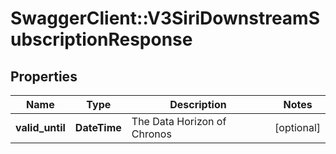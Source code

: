 # SwaggerClient::V3SiriDownstreamSubscriptionResponse

## Properties
Name | Type | Description | Notes
------------ | ------------- | ------------- | -------------
**valid_until** | **DateTime** | The Data Horizon of Chronos | [optional] 


